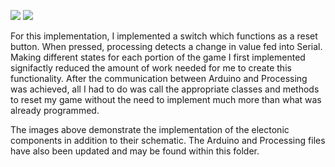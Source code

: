 ![](closeUp.jpg)
![](729_schematic.jpg)

For this implementation, I implemented a switch which functions as a reset button. When pressed, processing detects a change in value fed into Serial. Making different states for each portion of the game I first implemented signifactly reduced the amount of work needed for me to create this functionality. After the communication between Arduino and Processing was achieved, all I had to do was call the appropriate classes and methods to reset my game without the need to implement much more than what was already programmed.

The images above demonstrate the implementation of the electonic components in addition to their schematic. The Arduino and Processing files have also been updated and may be found within this folder. 
